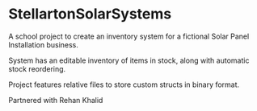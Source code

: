 # StellartonSolarSystems
A school project to create an inventory system for a fictional Solar Panel Installation business.

System has an editable inventory of items in stock, along with automatic stock reordering.

Project features relative files to store custom structs in binary format.

Partnered with Rehan Khalid
